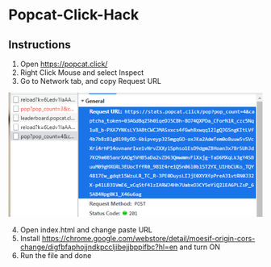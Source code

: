 # Popcat-Click-Hack

## Instructions
1. Open https://popcat.click/ 
2. Right Click Mouse and select Inspect
3. Go to Network tab, and copy Request URL


![alt text](https://github.com/Dxhxm88/Popcat-Click-Hack/blob/main/NetworkTab.PNG)

4. Open index.html and change paste URL
5. Install https://chrome.google.com/webstore/detail/moesif-origin-cors-change/digfbfaphojjndkpccljibejjbppifbc?hl=en and turn ON
6. Run the file and done
